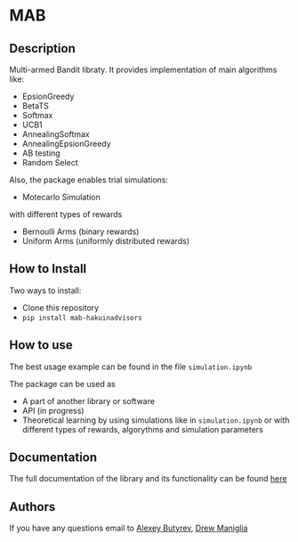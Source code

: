 # MAB

## Description
Multi-armed Bandit libraty. It provides implementation of main algorithms like:

- EpsionGreedy
- BetaTS
- Softmax
- UCB1
- AnnealingSoftmax
- AnnealingEpsionGreedy
- AB testing
- Random Select

Also, the package enables trial simulations:

- Motecarlo Simulation

with different types of rewards

- Bernoulli Arms (binary rewards)
- Uniform Arms   (uniformly distributed rewards)

## How to Install

Two ways to install:

- Clone this repository
- `pip install mab-hakuinadvisors`

## How to use

The best usage example can be found in the file `simulation.ipynb`

The package can be used as
- A part of another library or software
- API (in progress)
- Theoretical learning by using simulations like in `simulation.ipynb` or with different types of rewards, algorythms and simulation parameters


## Documentation
The full documentation of the library and its functionality can be found [here](https://mab.readthedocs.io/en/latest/)

## Authors
If you have any questions email to [Alexey Butyrev](butirev@gmail.com), [Drew Maniglia](drew@hakuinadvisors.com)
